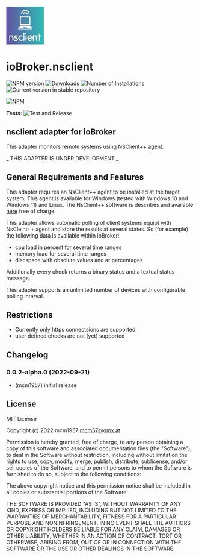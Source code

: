 ![Logo](admin/nsclient.png)
# ioBroker.nsclient

[![NPM version](https://img.shields.io/npm/v/iobroker.nsclient.svg)](https://www.npmjs.com/package/iobroker.nsclient)
[![Downloads](https://img.shields.io/npm/dm/iobroker.nsclient.svg)](https://www.npmjs.com/package/iobroker.nsclient)
![Number of Installations](https://iobroker.live/badges/nsclient-installed.svg)
![Current version in stable repository](https://iobroker.live/badges/nsclient-stable.svg)

[![NPM](https://nodei.co/npm/iobroker.nsclient.png?downloads=true)](https://nodei.co/npm/iobroker.nsclient/)

**Tests:** ![Test and Release](https://github.com/iobroker-community-sadapters/ioBroker.nsclient/workflows/Test%20and%20Release/badge.svg)

## nsclient adapter for ioBroker

This adapter monitors remote systems using NSClient++ agent.

_ THIS ADAPTER IS UNDER DEVELOPMENT _

## General Requirements and Features

This adapter requires an NsClient++ agent to be installed at the target system, This agent is available for Windows (tested with Windows 10 and Windows 11) and Linux. The NsClient++ software is describes and available [here](https://https://nsclient.org/) free of charge.

This adapter allows automatic polling of client systems equipt with NsCleint++ agent and store the results at several states. So (for example) the following data is available within ioBroker:

- cpu load in percent for several time ranges
- memory load for several time ranges
- discspace with obsolute values and ar percentages

Additionally every check returns a binary status and a textual status message.

This adapter supports an unlimited number of devices with configurable polling interval.

## Restrictions

- Currently only https connectsions are supported. 
- user defined checks are not (yet) supported

## Changelog
<!--
    Placeholder for the next version (at the beginning of the line):
    ### **WORK IN PROGRESS**
-->
### 0.0.2-alpha.0 (2022-09-21)
* (mcm1957) initial release

## License
MIT License

Copyright (c) 2022 mcm1957 <mcm57@gmx.at>

Permission is hereby granted, free of charge, to any person obtaining a copy
of this software and associated documentation files (the "Software"), to deal
in the Software without restriction, including without limitation the rights
to use, copy, modify, merge, publish, distribute, sublicense, and/or sell
copies of the Software, and to permit persons to whom the Software is
furnished to do so, subject to the following conditions:

The above copyright notice and this permission notice shall be included in all
copies or substantial portions of the Software.

THE SOFTWARE IS PROVIDED "AS IS", WITHOUT WARRANTY OF ANY KIND, EXPRESS OR
IMPLIED, INCLUDING BUT NOT LIMITED TO THE WARRANTIES OF MERCHANTABILITY,
FITNESS FOR A PARTICULAR PURPOSE AND NONINFRINGEMENT. IN NO EVENT SHALL THE
AUTHORS OR COPYRIGHT HOLDERS BE LIABLE FOR ANY CLAIM, DAMAGES OR OTHER
LIABILITY, WHETHER IN AN ACTION OF CONTRACT, TORT OR OTHERWISE, ARISING FROM,
OUT OF OR IN CONNECTION WITH THE SOFTWARE OR THE USE OR OTHER DEALINGS IN THE
SOFTWARE.